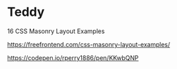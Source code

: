 # Teddy

16 CSS Masonry Layout Examples

https://freefrontend.com/css-masonry-layout-examples/

https://codepen.io/rperry1886/pen/KKwbQNP
